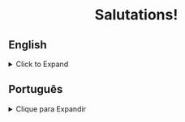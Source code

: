 <h1 align="center">Salutations!</h1>

## English
<details>
<summary>Click to Expand</summary>

### About
<p>Application where the user can create card for a hypothetical card game, allowing for the input of their names, description, image, rarity, three different attributes and whether or not they count as a spacial, instant win card.</p>

<p>The goal was to put to practice state management, event-handling and from creation on React.</p>

### Tech & Tools
<img src="https://img.shields.io/badge/React-%20-yellowgreen" alt="react-shield" />

### Installation & Execution
<p>If you wish to run this web page on your machine, follow these steps:</p>

<ol>

<li>Make a new directory</li>

```
mkdir sampaio-projects
```

<li>Enter it and clone the repo:</li>

```
cd sampaio-projects
git clone 
```

<li>Install all the dependencies and start the app. By default, it listens to port 3000 on your machine:</li>
  
```
npm install
npm start
```
</ol>

### Troubleshooting
<ol>
<li>If you run into compatibility issues with your version of Node, install the Node Version Manager (NVM) from <a href="https://github.com/nvm-sh/nvm">this repo</a> and change your version of Node to 16 with the following command:</li>

```
nvm use 16
```

</details>

## Português
<details>
<summary>Clique para Expandir</summary>

### Sobre
<p>Um aplicativo onde o usuário pode criar cartas para um hipotético jogo de cartas, permitindo a definição de um nome, descrição, imagem, três diferentes atributos, raridade e se a carta conta como uma vitória instantânea.</p>

<p>A criação do site foi feita para colocar em prática conceitos de gerenciamento de estado, eventos e criação de formulários no React.</p>

### Tech & Ferramentas
<img src="https://img.shields.io/badge/React-%20-yellowgreen" alt="react-shield" />

### Instalação & Uso
<p>Se você deseja rodar essa página na sua máquina, siga os seguintes passos:</p>

<ol>

<li>Crie um novo diretório</li>

```
mkdir sampaio-projects
```

<li>Entre na pasta e clone o repositório:</li>

```
cd sampaio-projects
git clone 
```

<li>Instale as dependências e inicie o aplicativo. Por padrão, ele irá ouvir a porta 3000 na sua máquina:</li>
  
```
npm install
npm start
```
</ol>

### Problemáticas

<ol>

<li>Caso o seu PC retorne um erro de incompatibilidade da versão do Node, instale o Node Version Manager (NVM) através <a href="https://github.com/nvm-sh/nvm">desse repositório</a> e mude a versão para 16 com o seguinte comando:</li>

```
nvm use 16
```
</ol>
</details>
